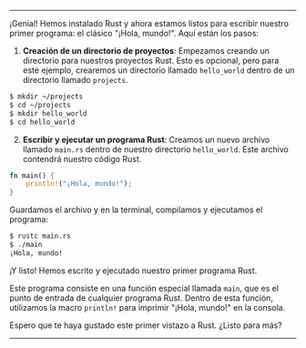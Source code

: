 
---
¡Genial! Hemos instalado Rust y ahora estamos listos para escribir nuestro primer programa: el clásico "¡Hola, mundo!". Aquí están los pasos:

1. **Creación de un directorio de proyectos**: Empezamos creando un directorio para nuestros proyectos Rust. Esto es opcional, pero para este ejemplo, crearemos un directorio llamado `hello_world` dentro de un directorio llamado `projects`.

```bash
$ mkdir ~/projects
$ cd ~/projects
$ mkdir hello_world
$ cd hello_world
```

2. **Escribir y ejecutar un programa Rust**: Creamos un nuevo archivo llamado `main.rs` dentro de nuestro directorio `hello_world`. Este archivo contendrá nuestro código Rust.

```rust
fn main() {
    println!("¡Hola, mundo!");
}
```

Guardamos el archivo y en la terminal, compilamos y ejecutamos el programa:

```bash
$ rustc main.rs
$ ./main
¡Hola, mundo!
```

¡Y listo! Hemos escrito y ejecutado nuestro primer programa Rust.

Este programa consiste en una función especial llamada `main`, que es el punto de entrada de cualquier programa Rust. Dentro de esta función, utilizamos la macro `println!` para imprimir "¡Hola, mundo!" en la consola.

Espero que te haya gustado este primer vistazo a Rust. ¿Listo para más?


---